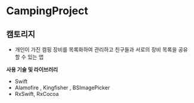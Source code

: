 # CampingProject
## 캠토리지
- 개인이 가진 캠핑 장비를 목록화하여 관리하고 친구들과 서로의 장비 목록을 공유 할 수 있는 앱

**사용 기술 및 라이브러리**
- Swift
- Alamofire , Kingfisher , BSImagePicker
- RxSwift, RxCocoa

